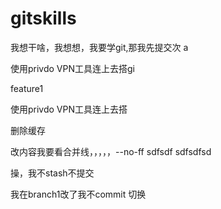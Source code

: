 # gitskills
我想干啥，我想想，我要学git,那我先提交次
a

使用privdo VPN工具连上去搭gi

feature1

使用privdo VPN工具连上去搭

删除缓存

改内容我要看合并线，，，，，--no-ff sdfsdf sdfsdfsd

操，我不stash不提交

我在branch1改了我不commit 切换